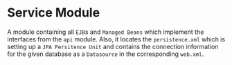 # Service Module

A module containing all `EJB`s and `Managed Beans` which implement the interfaces from the `api` module.
Also, it locates the `persistence.xml` which is setting up a `JPA Persitence Unit` and contains the connection
information for the given database as a `Datasource` in the corresponding `web.xml`.
